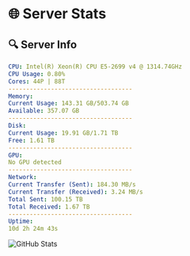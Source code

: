 # 🌐 Server Stats
## 🔍 Server Info
```yaml
CPU: Intel(R) Xeon(R) CPU E5-2699 v4 @ 1314.74GHz
CPU Usage: 0.80%
Cores: 44P | 88T
-----------------------------------
Memory:
Current Usage: 143.31 GB/503.74 GB
Available: 357.07 GB
-----------------------------------
Disk:
Current Usage: 19.91 GB/1.71 TB
Free: 1.61 TB
-----------------------------------
GPU:
No GPU detected
-----------------------------------
Network:
Current Transfer (Sent): 184.30 MB/s
Current Transfer (Received): 3.24 MB/s
Total Sent: 100.15 TB
Total Received: 1.67 TB
-----------------------------------
Uptime:
10d 2h 24m 43s
```
![GitHub Stats](https://img.shields.io/badge/Updated-2025-02-18_01:08:01-blue)